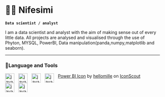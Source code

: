 # 👩‍💻 Nifesimi

**`Data scientist / analyst`**

I am a data scientist and analyst with the aim of making sense out of every little data. All projects are analysed and visualised through the use of Phyton, MYSQL, PowerBI, Data manipulation(panda,numpy,matplotlib and seaborn). 


---
### 🛅Language and Tools

<img align="left" alt="java" width="30px" style="padding-right:10;" src="https://cdn.jsdelivr.net/gh/devicons/devicon/icons/python/python-plain.svg" />

<img align="left" alt="java" width="30px" style="padding-right:10;" src="https://cdn.jsdelivr.net/gh/devicons/devicon/icons/mysql/mysql-plain.svg" />

<img align="left" alt="java" width="30px" style="padding-right:10;" src="https://cdn.jsdelivr.net/gh/devicons/devicon/icons/Powerbi/Powerbi-plain.svg" />

<img align="left" alt="java" width="30px" style="padding-right:10;" src="https://www.google.com/url?sa=i&url=https%3A%2F%2Flogos-world.net%2Fpower-bi-logo%2F&psig=AOvVaw1j8d_0Hn1oFbJcOGufZwOb&ust=1681313706586000&source=images&cd=vfe&ved=0CBIQjhxqFwoTCPiRs4iTov4CFQAAAAAdAAAAABAI" />


<a href="https://iconscout.com/icons/power-bi" target="_blank">Power BI Icon</a> by <a href="https://iconscout.com/contributors/hellomille">hellomille</a> on <a href="https://iconscout.com">IconScout</a>

<img align="left" alt="java" width="30px" style="padding-right:10;" src="https://iconscout.com/icon/power-bi-3244521.svg" />

<img align="left" alt="java" width="30px" style="padding-right:10;" src="file:///C:/Users/DELL/Downloads/power-bi.svg" />
